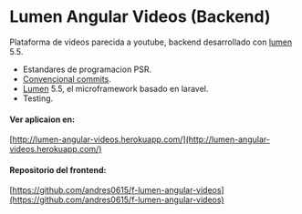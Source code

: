 # Lumen Angular Videos (Backend)

Plataforma de videos parecida a youtube, backend desarrollado con [lumen](https://lumen.laravel.com/) 5.5.

- Estandares de programacion PSR.
- [Convencional commits](https://www.conventionalcommits.org/en/v1.0.0/).
- [Lumen](https://lumen.laravel.com/) 5.5, el microframework basado en laravel.
- Testing.

#### Ver aplicaion en: 

[http://lumen-angular-videos.herokuapp.com/](http://lumen-angular-videos.herokuapp.com/)

#### Repositorio del frontend:
[https://github.com/andres0615/f-lumen-angular-videos](https://github.com/andres0615/f-lumen-angular-videos)